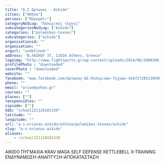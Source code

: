 ```yaml
---
title: "Α.Σ Ωρίωνας - Aikido"
cities: ["Αθήνα"]
perioxi: ["Παγκράτι"]
categoryNoSLug: "Πολεμικές τέχνες"
subcategoriesNoSLug: ["Aikido"]
categories: ["polemikes-texnes"]
subcategories: ["aikido"]
organisationid: ""
organisation: ""
orgurl: "undefined-"
address: "Β.ΛΑΣΚΟΥ 37, 11634 Athens, Greece"
logoimg: "http://www.fightsports.gr/wp-content/uploads/2014/06/1900206_416752011803792_832354621_o.jpg"
profilePhoto : "downloaded"
coverPhoto : "downloaded"
website: ""
facebook: "www.facebook.com/Ωρίωνας-ΑΣ-Πολεμικών-Τεχνών-416727285139598/"
phone: ""
email: "wriwn@yahoo.gr"
courses: ""
places: [""]
rensponsibles: ""
zipcode: [""]
UID: "school221120181339"
latitude: ""
longitude: ""
url: "a-s-orionas-aikido/athina/polemikes-texnes/aikido"
slug: "a-s-orionas-aikido"
aliases:
    - /school221120181339
---
```



AIKIDO ΠΥΓΜΑΧΙΑ KRAV MAGA SELF DEFENSE KETTLEBELL X-TRAINING ΕΝΔΥΝΑΜΩΣΗ-ΑΝΑΠΤΥΞΗ-ΑΠΟΚΑΤΑΣΤΑΣΗ

